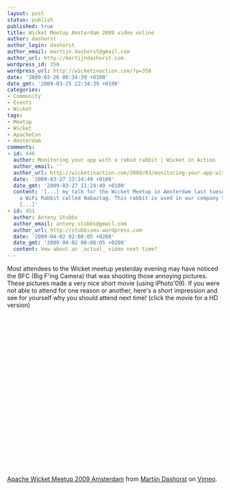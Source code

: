```yaml
---
layout: post
status: publish
published: true
title: Wicket Meetup Amsterdam 2009 video online
author: dashorst
author_login: dashorst
author_email: martijn.dashorst@gmail.com
author_url: http://martijndashorst.com
wordpress_id: 358
wordpress_url: http://wicketinaction.com/?p=358
date: '2009-03-26 00:34:39 +0100'
date_gmt: '2009-03-25 22:34:39 +0100'
categories:
- Community
- Events
- Wicket
tags:
- Meetup
- Wicket
- ApacheCon
- Amsterdam
comments:
- id: 446
  author: Monitoring your app with a rabid rabbit | Wicket in Action
  author_email: ''
  author_url: http://wicketinaction.com/2009/03/monitoring-your-app-with-a-rabid-rabbit/
  date: '2009-03-27 13:24:49 +0100'
  date_gmt: '2009-03-27 11:24:49 +0100'
  content: '[...] my talk for the Wicket Meetup in Amsterdam last tuesday, I showed
    a WiFi Rabbit called Nabaztag. This rabbit is used in our company to monitor our
    [...]'
- id: 451
  author: Antony Stubbs
  author_email: antony.stubbs@gmail.com
  author_url: http://stubbisms.wordpress.com
  date: '2009-04-02 02:08:05 +0200'
  date_gmt: '2009-04-02 00:08:05 +0200'
  content: How about an _actual_ video next time?
---
```

<p>Most attendees to the Wicket meetup yesterday evening may have noticed the BFC (Big F'ing Camera) that was shooting those annoying pictures. These pictures made a very nice short movie (using iPhoto'09). If you were not able to attend for one reason or another, here's a short impression and see for yourself why you should attend next time! (click the movie for a HD version)</p>
<p><object width="500" height="375"><param name="allowfullscreen" value="true" /><param name="allowscriptaccess" value="always" /><param name="movie" value="http://vimeo.com/moogaloop.swf?clip_id=3856284&amp;server=vimeo.com&amp;show_title=1&amp;show_byline=1&amp;show_portrait=0&amp;color=&amp;fullscreen=1" /><embed src="http://vimeo.com/moogaloop.swf?clip_id=3856284&amp;server=vimeo.com&amp;show_title=1&amp;show_byline=1&amp;show_portrait=0&amp;color=&amp;fullscreen=1" type="application/x-shockwave-flash" allowfullscreen="true" allowscriptaccess="always" width="500" height="375"></embed></object><br /><a href="http://vimeo.com/3856284">Apache Wicket Meetup 2009 Amsterdam</a> from <a href="http://vimeo.com/dashorst">Martijn Dashorst</a> on <a href="http://vimeo.com">Vimeo</a>.</p>
